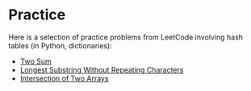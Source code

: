 # Practice

Here is a selection of practice problems from LeetCode involving hash tables (in Python, dictionaries):

* [Two Sum](https://leetcode.com/problems/two-sum/description/)
* [Longest Substring Without Repeating Characters](https://leetcode.com/problems/longest-substring-without-repeating-characters)
* [Intersection of Two Arrays](https://leetcode.com/problems/intersection-of-two-arrays)
